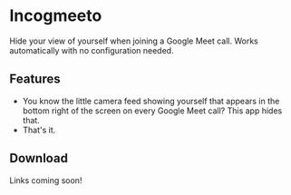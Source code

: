 # Incogmeeto

Hide your view of yourself when joining a Google Meet call. Works automatically with no configuration needed.

## Features

- You know the little camera feed showing yourself that appears in the bottom right of the screen on every Google Meet call? This app hides that.
- That's it.

## Download

Links coming soon!